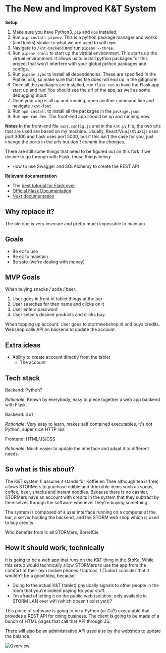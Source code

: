 # The New and Improved K&T System

**Setup**
1. Make sure you have Python3, ``pip`` and ``npm`` installed.
2. Run ``pip install pipenv``. This is a python package manager and works (and looks) similar to what we are used to with ``npm``.
3. Navigate to ``/knt-backend`` and run ``pipenv --three``.
4. Run ``pipenv shell`` to start up the virtual environment. This starts up the virtual environment. It allows us to install python packages for this project that won't interfere with your global python packages and configs.
5. Run ``pipenv sync`` to install all dependencies. These are specified in the Pipfile.lock, so make sure that this file does not end up in the gitignore! 
6. Once all the packages are installed, run ``flask run`` to have the Flask app start up and run! You should see the url of the app, as well as some debugging input.
7. Once your app is all up and running, open another command line and navigate ``/knt-font``. 
8. Run ``npm install`` to install all the packages in the ``package.json``
9. Run ``npm run dev``. The front-end app should be up and running now.

**Notes**
In the front-end file ``nuxt.config.js`` and in the ``knt.py`` file, the two urls that are used are based on my machine. Usually, React/Vue.js/Nuxt.js uses port 3000 and flask uses port 5000, but if this isn't the case for you, just change the ports in the urls but _don't commit the changes_. 

There are still some things that need to be figured out on this fork if we decide to go through with Flask, those things being:
- How to use Swagger and SQLAlchemy to create the REST API

**Relevant documentation**
- The [best tutorial for Flask ever](https://blog.miguelgrinberg.com/post/the-flask-mega-tutorial-part-i-hello-world)
- [Official Flask Documentation](https://flask.palletsprojects.com/en/2.0.x/quickstart/)
- [Nuxt documentation](https://nuxtjs.org/)

## Why replace it?

The old one is very insecure and pretty much impossible to maintain.

## Goals

* Be ez to use
* Be ez to maintain
* Be safe (we're dealing with money)

## MVP Goals

When buying snacks / soda / beer:

1. User goes in front of tablet thingy at the bar
2. User searches for their name and clicks on it
3. User enters password
4. User selects desired products and clicks buy.

When topping up account: User goes to stormwebshop.nl and buys credits.
Webshop calls API on backend to update the account.

## Extra ideas

* Ability to create account directly from the tablet
	* The account

## Tech stack

Backend: Python?

*Rationale*: Known by everybody, easy to piece together a web app backend with Flask.

Backend: Go?

*Rationale*: Very easy to learn, makes self contained executables, it's not Python, super nice HTTP libs

Frontend: HTML/JS/CSS

*Rationale*: Much easier to update the interface and adapt it to different needs.

## So what is this about?

The K&T system (I assume it stands for Koffie en Thee although tea is free) allows STORMers to purchase
edible and drinkable items such as sodas, coffee, beer, snacks and instant noodles. Because there is no cashier,
STORMers have an account with credits in the system that they subtract by themselves through the software
whenever they're buying something.

The system is composed of a user interface running on a computer at the bar, a server holding the backend, and
the STORM web shop which is used to buy credits.

Who benefits from it: all STORMers, BorrelCie

## How it should work, technically

It is going to be a web app that runs on the K&T thing in the StoKa. While this setup would technically allow
STORMers to use the app from the comfort of their own mobile phones / laptops, I (Tudor) consider that it
wouldn't be a good idea, because:

* Going to the actual K&T (tablet) physically signals to other people in the room that you're indeed paying for your stuff.
* I'm afraid of letting it on the public web (solution: only available in STORM LAN over wifi (which doesn't exist yet))?

This piece of software is going to be a Python (or Go?) executable that provides a REST API for doing business.
The client is going to be made of a bunch of HTML pages that call that API through JS.

There will also be an administrative API used also by the webshop to update the balance.

![Overview](./docs/overview.svg)
